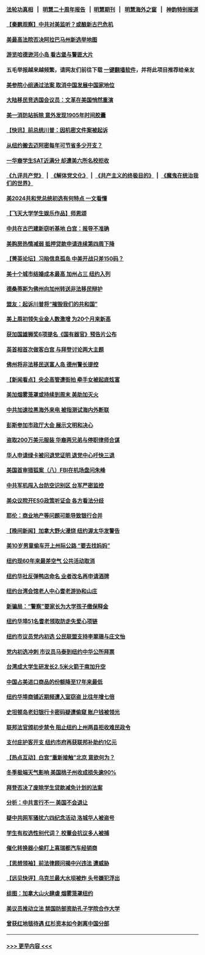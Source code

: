 #### [法轮功真相](https://github.com/gfw-breaker/truth/blob/master/README.md?t=0) &nbsp;&nbsp;|&nbsp;&nbsp; [明慧二十周年报告](https://github.com/gfw-breaker/mh-reports/blob/master/README.md?t=0) &nbsp;&nbsp;|&nbsp;&nbsp;[明慧期刊](https://github.com/gfw-breaker/mh-qikan) &nbsp;&nbsp;|&nbsp;&nbsp; [明慧海外之窗](https://github.com/gfw-breaker/mh-news/blob/master/README.md?t=0) &nbsp;&nbsp;|&nbsp;&nbsp; [神韵特别报道](https://github.com/gfw-breaker/mh-news/blob/master/shenyun.md?t=0)
#### [【秦鹏观察】中共对美监听？或酿新古巴危机](../pages/nsc412/n14012690.md?t=06091243) 
#### [美最高法院否决阿拉巴马州新选举地图](../pages/nsc412/n14012608.md?t=06091243) 
#### [游览哈德逊河小岛 看古堡与警匪大片](../pages/nsc412/n14011931.md?t=06091243) 
#### 五毛举报越来越频繁，请网友们前往下载 [一键翻墙软件](https://github.com/gfw-breaker/ssr-accounts)，并将此项目推荐给亲友
#### [美参院小组通过法案 取消中国发展中国家地位](../pages/nsc412/n14012741.md?t=06091243) 
#### [大陆移民竞选国会议员：文革在美国悄然重演](../pages/nsc412/n14012813.md?t=06091243) 
#### [美一消防站拆除 意外发现1905年时间胶囊](../pages/nsc412/n14012738.md?t=06091243) 
#### [【快讯】前总统川普：因机密文件案被起诉](../pages/nsc412/n14012714.md?t=06091243) 
#### [从纽约搬去迈阿密每年可节省多少开支？](../pages/nsc412/n14012687.md?t=06091243) 
#### [一华裔学生SAT近满分 却遭美六所名校拒收](../pages/nsc412/n14012604.md?t=06091243) 
#### [《九评共产党》](https://github.com/begood0513/9ping.md/blob/master/README.md) &nbsp;|&nbsp; [《解体党文化》](../../../../jtdwh.md/blob/master/README.md)  &nbsp;|&nbsp; [《共产主义的终极目的》](../../../../gczydzjmd.md/blob/master/README.md) &nbsp;|&nbsp; [《魔鬼在统治我们的世界》](../../../../mgztzwmdsj.md/blob/master/README.md) 
#### [美2024共和党总统初选有何特点 一文看懂](../pages/nsc412/n14012513.md?t=06091243) 
#### [【飞天大学学生娱乐作品】师恩颂](../pages/nsc412/n14012587.md?t=06091243) 
#### [中共在古巴建新窃听基地 白宫：报导不准确](../pages/nsc412/n14012551.md?t=06091243) 
#### [美购房热情减弱 抵押贷款申请连续第四周下降](../pages/nsc412/n14012681.md?t=06091243) 
#### [【菁英论坛】习陷信息孤岛 中美开战只差150码？](../pages/nsc412/n14012675.md?t=06091243) 
#### [美十个城市结婚成本最高 加州占三 纽约入列](../pages/nsc412/n14011932.md?t=06091243) 
#### [德桑蒂斯为佛州向加州转送非法移民辩护](../pages/nsc412/n14012621.md?t=06091243) 
#### [盟友：起诉川普将“摧毁我们的共和国”](../pages/nsc412/n14012552.md?t=06091243) 
#### [美上周初领失业金人数激增 为20个月来新高](../pages/nsc412/n14012549.md?t=06091243) 
#### [获加国雄狮奖6项提名《国有器官》预告片公布](../pages/nsc412/n14012594.md?t=06091243) 
#### [英首相首次做客白宫 与拜登讨论两大主题](../pages/nsc412/n14012380.md?t=06091243) 
#### [佛州将非法移民送富人岛 德州警长提控](../pages/nsc412/n14012069.md?t=06091243) 
#### [【新闻看点】央企高管遭街拍 牵手女被起底炫富](../pages/nsc412/n14012548.md?t=06091243) 
#### [美加烟雾笼罩或持续到周末 美助加灭火](../pages/nsc412/n14012355.md?t=06091243) 
#### [中共加速拉黑海外来电 被指测试海内外断联](../pages/nsc412/n14012543.md?t=06091243) 
#### [彭斯参加市政厅大会 展示文明和决心](../pages/nsc412/n14012428.md?t=06091243) 
#### [盗取200万美元服装 华裔两兄弟与停职律师合谋](../pages/nsc412/n14012191.md?t=06091243) 
#### [华人申请绿卡被问退党证明 退党中心吁快三退](../pages/nsc412/n14012199.md?t=06091243) 
#### [美国首审猎狐案（八）FBI在机场盘问朱峰](../pages/nsc412/n14012186.md?t=06091243) 
#### [中共军机闯入台防空识别区 台军严密监控](../pages/nsc412/n14012349.md?t=06091243) 
#### [美众议院开ESG政策听证会 各方看法分歧](../pages/nsc412/n14011912.md?t=06091243) 
#### [耶伦：商业地产等问题可能导致银行合并](../pages/nsc412/n14012308.md?t=06091243) 
#### [【晚间新闻】加拿大野火漫烧 纽约渥太华发警告](../pages/nsc412/n14012288.md?t=06091243) 
#### [美10岁男童偷车开上州际公路 “要去找妈妈”](../pages/nsc412/n14012147.md?t=06091243) 
#### [纽约现60年来最差空气 公共活动取消](../pages/nsc412/n14011963.md?t=06091243) 
#### [纽约华社反弹鸭店命名 业者改名再申请酒牌](../pages/nsc412/n14012192.md?t=06091243) 
#### [纽约台湾会馆老人中心耆老游协和山庄](../pages/nsc412/n14012210.md?t=06091243) 
#### [新骗局：“警察”要家长为大学孩子缴保释金](../pages/nsc412/n14012223.md?t=06091243) 
#### [纽约华埠51名耆老领取防走失爱心项链](../pages/nsc412/n14012188.md?t=06091243) 
#### [纽约市议员党内初选 公民联盟支持李翠珊与庄文怡](../pages/nsc412/n14012194.md?t=06091243) 
#### [党内初选冲刺 市议员马泰到纽约中华公所拜票](../pages/nsc412/n14012195.md?t=06091243) 
#### [台湾成大学生研发长2.5米火箭于南加升空](../pages/nsc412/n14012185.md?t=06091243) 
#### [中国占美进口商品的份额降至17年来最低](../pages/nsc412/n14012106.md?t=06091243) 
#### [纽约华埠商铺近期频遭入室窃盗 比往年增七倍](../pages/nsc412/n14012153.md?t=06091243) 
#### [史坦顿岛老妇银行卡密码疑遭偷窥 账户钱被领光](../pages/nsc412/n14012151.md?t=06091243) 
#### [联邦法官颁初步禁令 阻止纽约上州两县拒收难民政令](../pages/nsc412/n14012128.md?t=06091243) 
#### [支付庇护客开支 纽约市府再获联邦补助约1亿元](../pages/nsc412/n14012123.md?t=06091243) 
#### [【热点互动】白宫“重新接触”北京 意欲何为？](../pages/nsc412/n14011960.md?t=06091243) 
#### [冬季极端天气影响 美国桃子州收成损失逾90%](../pages/nsc412/n14012012.md?t=06091243) 
#### [拜登否决了废除学生贷款减免计划的法案](../pages/nsc412/n14011982.md?t=06091243) 
#### [分析：中共言行不一 美国不会退让](../pages/nsc412/n14011970.md?t=06091243) 
#### [疑中共网军骚扰六四纪念活动 洛城华人被盗号](../pages/nsc412/n14012073.md?t=06091243) 
#### [学生有权选性别代词？ 校董会抗议多人被捕](../pages/nsc412/n14012059.md?t=06091243) 
#### [催化转换器小偷盯上喜瑞都汽车经销商](../pages/nsc412/n14012045.md?t=06091243) 
#### [【思想领袖】前法律顾问揭中兴违法 遭威胁](../pages/nsc412/n14001882.md?t=06091243) 
#### [【远见快评】乌克兰最大水坝被炸 头号嫌犯浮出](../pages/nsc412/n14011953.md?t=06091243) 
#### [组图：加拿大山火肆虐 烟雾笼罩纽约](../pages/nsc412/n14011885.md?t=06091243) 
#### [美议员推动立法 禁国防部资助孔子学院合作大学](../pages/nsc412/n14011921.md?t=06091243) 
#### [曾获红地毯待遇 红杉资本如今剥离中国分部](../pages/nsc412/n14011934.md?t=06091243) 

----
#### [ >>> 更早内容 <<< ](../indexes/nsc412-earlier.md)
